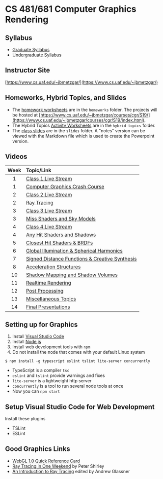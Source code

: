 # CS 481/681 Computer Graphics Rendering

## Syllabus

- [Graduate Syllabus](cs681-cgr-s19-grad.pdf)
- [Undergraduate Syllabus](cs481-cgr-s19-undergrad.pdf)

## Instructor Site

[https://www.cs.uaf.edu/~jbmetzgar/](https://www.cs.uaf.edu/~jbmetzgar/)

## Homeworks, Hybrid Topics, and Slides

- The [homework worksheets](homeworks/index.md) are in the `homeworks` folder. The projects will be hosted at [https://www.cs.uaf.edu/~jbmetzgar/courses/cgr/S19/](https://www.cs.uaf.edu/~jbmetzgar/courses/cgr/S19/index.html).
- The Hybrid Topics [Activity Worksheets](hybrid-topics/index.md) are in the `hybrid-topics` folder.
- The [class slides](slides/index.md) are in the `slides` folder. A "notes" version can be viewed with the Markdown file which is used to create the Powerpoint version.

## Videos

| Week  | Topic/Link                                                                    |
| :---: | :---------------------------------------------------------------------------- |
|   1   | [Class 1 Live Stream](https://www.youtube.com/watch?v=HFiOrONmx4c)            |
|   1   | [Computer Graphics Crash Course](https://www.youtube.com/watch?v=COD96gGCV2Y) |
|   2   | [Class 2 Live Stream](https://youtu.be/kFiOFk4555w)                           |
|   2   | [Ray Tracing](https://www.youtube.com/watch?v=oo-aPeL4VSA)                    |
|   3   | [Class 3 Live Stream](https://www.youtube.com/watch?v=mwc7csBs3wY)            |
|   3   | [Miss Shaders and Sky Models](https://www.youtube.com/watch?v=PUF8OrbQLpc)    |
|   4   | [Class 4 Live Stream]()                                                       |
|   4   | [Any Hit Shaders and Shadows]()                                               |
|   5   | [Closest Hit Shaders & BRDFs]()                                               |
|   6   | [Global Illumination & Spherical Harmonics]()                                 |
|   7   | [Signed Distance Functions & Creative Synthesis]()                            |
|   8   | [Acceleration Structures]()                                                   |
|  10   | [Shadow Mapping and Shadow Volumes]()                                         |
|  11   | [Realtime Rendering]()                                                        |
|  12   | [Post Processing]()                                                           |
|  13   | [Miscellaneous Topics]()                                                      |
|  14   | [Final Presentations]()                                                       |

## Setting up for Graphics

1. Install [Visual Studio Code](code.visualstudio.com)
2. Install [Node.js](www.nodejs.org)
3. Install web development tools with `npm`
4. Do not install the node that comes with your default Linux system

```
$ npm install -g typescript eslint tslint lite-server concurrently
```

- TypeScript is a compiler `tsc`
- `eslint` and `tslint` provide warnings and fixes
- `lite-server` is a lightweight http server
- `concurrently` is a tool to run several node tools at once
- Now you can `npm start`

## Setup Visual Studio Code for Web Development

Install these plugins

- TSLint
- ESLint

## Good Graphics Links

- [WebGL 1.0 Quick Reference Card](https://www.khronos.org/files/webgl/webgl-reference-card-1_0.pdf)
- [Ray Tracing in One Weekend](https://github.com/petershirley/raytracinginoneweekend) by Peter Shirley
- [An Introduction to Ray Tracing](http://www.realtimerendering.com/blog/an-introduction-to-ray-tracing-is-now-free-for-download/) edited by Andrew Glassner